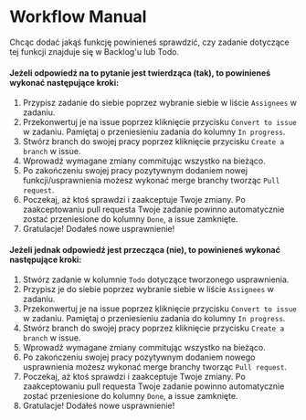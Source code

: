 # Workflow Manual

Chcąc dodać jakąś funkcję powinieneś sprawdzić, czy zadanie dotyczące tej funkcji znajduje się w Backlog'u lub Todo.
#### Jeżeli odpowiedź na to pytanie jest twierdząca (tak), to powinieneś wykonać następujące kroki:
1. Przypisz zadanie do siebie poprzez wybranie siebie w liście `Assignees` w zadaniu.
2. Przekonwertuj je na issue poprzez kliknięcie przycisku `Convert to issue` w zadaniu. Pamiętaj o przeniesieniu zadania do kolumny `In progress`.
3. Stwórz branch do swojej pracy poprzez kliknięcie przycisku `Create a branch` w issue.
4. Wprowadź wymagane zmiany commitując wszystko na bieżąco.
5. Po zakończeniu swojej pracy pozytywnym dodaniem nowej funkcji/usprawnienia możesz wykonać merge branchy tworząc `Pull request`.
6. Poczekaj, aż ktoś sprawdzi i zaakceptuje Twoje zmiany. Po zaakceptowaniu pull requesta Twoje zadanie powinno automatycznie zostać przeniesione do kolumny `Done`, a issue zamknięte.
7. Gratulacje! Dodałeś nowe usprawnienie!

#### Jeżeli jednak odpowiedź jest przecząca (nie), to powinieneś wykonać następujące kroki:
1. Stwórz zadanie w kolumnie `Todo` dotyczące tworzonego usprawnienia.
2. Przypisz je do siebie poprzez wybranie siebie w liście `Assignees` w zadaniu.
3. Przekonwertuj je na issue poprzez kliknięcie przycisku `Convert to issue` w zadaniu. Pamiętaj o przeniesieniu zadania do kolumny `In progress`.
4. Stwórz branch do swojej pracy poprzez kliknięcie przycisku `Create a branch` w issue.
5. Wprowadź wymagane zmiany commitując wszystko na bieżąco.
6. Po zakończeniu swojej pracy pozytywnym dodaniem nowego usprawnienia możesz wykonać merge branchy tworząc `Pull request`.
7. Poczekaj, aż ktoś sprawdzi i zaakceptuje Twoje zmiany. Po zaakceptowaniu pull requesta Twoje zadanie powinno automatycznie zostać przeniesione do kolumny `Done`, a issue zamknięte.
8. Gratulacje! Dodałeś nowe usprawnienie!
